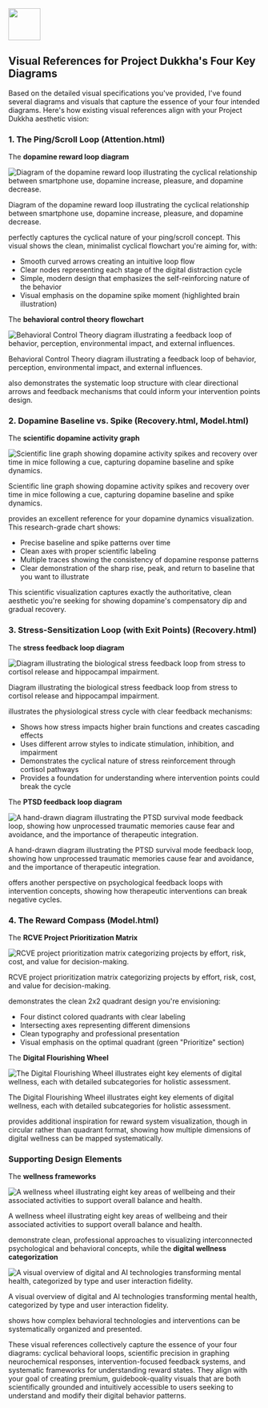 <img src="https://r2cdn.perplexity.ai/pplx-full-logo-primary-dark%402x.png" style="height:64px;margin-right:32px"/>

## Visual References for Project Dukkha's Four Key Diagrams

Based on the detailed visual specifications you've provided, I've found several diagrams and visuals that capture the essence of your four intended diagrams. Here's how existing visual references align with your Project Dukkha aesthetic vision:

### 1. The Ping/Scroll Loop (Attention.html)

The **dopamine reward loop diagram**

![Diagram of the dopamine reward loop illustrating the cyclical relationship between smartphone use, dopamine increase, pleasure, and dopamine decrease.](https://pplx-res.cloudinary.com/image/upload/v1755337564/pplx_project_search_images/fee4a4650daf5f26914084ea512755934966d7f4.png)

Diagram of the dopamine reward loop illustrating the cyclical relationship between smartphone use, dopamine increase, pleasure, and dopamine decrease.

perfectly captures the cyclical nature of your ping/scroll concept. This visual shows the clean, minimalist cyclical flowchart you're aiming for, with:

- Smooth curved arrows creating an intuitive loop flow
- Clear nodes representing each stage of the digital distraction cycle
- Simple, modern design that emphasizes the self-reinforcing nature of the behavior
- Visual emphasis on the dopamine spike moment (highlighted brain illustration)

The **behavioral control theory flowchart**

![Behavioral Control Theory diagram illustrating a feedback loop of behavior, perception, environmental impact, and external influences.](https://i0.wp.com/psychologyfanatic.com/wp-content/uploads/2024/11/Behavioral-Control-Theory-flow-chart.-Psychology-Fanatic.webp?resize=1024%2C1024&quality=80&ssl=1)

Behavioral Control Theory diagram illustrating a feedback loop of behavior, perception, environmental impact, and external influences.

also demonstrates the systematic loop structure with clear directional arrows and feedback mechanisms that could inform your intervention points design.

### 2. Dopamine Baseline vs. Spike (Recovery.html, Model.html)

The **scientific dopamine activity graph**

![Scientific line graph showing dopamine activity spikes and recovery over time in mice following a cue, capturing dopamine baseline and spike dynamics.](https://pplx-res.cloudinary.com/image/upload/v1755626187/pplx_project_search_images/8974090121e1d322d4a94ebb55e34a3a96c5a759.png)

Scientific line graph showing dopamine activity spikes and recovery over time in mice following a cue, capturing dopamine baseline and spike dynamics.

provides an excellent reference for your dopamine dynamics visualization. This research-grade chart shows:

- Precise baseline and spike patterns over time
- Clean axes with proper scientific labeling
- Multiple traces showing the consistency of dopamine response patterns
- Clear demonstration of the sharp rise, peak, and return to baseline that you want to illustrate

This scientific visualization captures exactly the authoritative, clean aesthetic you're seeking for showing dopamine's compensatory dip and gradual recovery.

### 3. Stress-Sensitization Loop (with Exit Points) (Recovery.html)

The **stress feedback loop diagram**

![Diagram illustrating the biological stress feedback loop from stress to cortisol release and hippocampal impairment.](https://pplx-res.cloudinary.com/image/upload/v1754678571/pplx_project_search_images/ce5db2b023203e4a26456cd191fbe4ec24b9897a.png)

Diagram illustrating the biological stress feedback loop from stress to cortisol release and hippocampal impairment.

illustrates the physiological stress cycle with clear feedback mechanisms:

- Shows how stress impacts higher brain functions and creates cascading effects
- Uses different arrow styles to indicate stimulation, inhibition, and impairment
- Demonstrates the cyclical nature of stress reinforcement through cortisol pathways
- Provides a foundation for understanding where intervention points could break the cycle

The **PTSD feedback loop diagram**

![A hand-drawn diagram illustrating the PTSD survival mode feedback loop, showing how unprocessed traumatic memories cause fear and avoidance, and the importance of therapeutic integration.](https://pplx-res.cloudinary.com/image/upload/v1755626164/pplx_project_search_images/c7bda02ec4d2abf869b447e1a3914366612bb536.png)

A hand-drawn diagram illustrating the PTSD survival mode feedback loop, showing how unprocessed traumatic memories cause fear and avoidance, and the importance of therapeutic integration.

offers another perspective on psychological feedback loops with intervention concepts, showing how therapeutic interventions can break negative cycles.

### 4. The Reward Compass (Model.html)

The **RCVE Project Prioritization Matrix**

![RCVE project prioritization matrix categorizing projects by effort, risk, cost, and value for decision-making.](https://pplx-res.cloudinary.com/image/upload/v1755626164/pplx_project_search_images/67204a0a9bd0836e7b641485827d40f53382dd90.png)

RCVE project prioritization matrix categorizing projects by effort, risk, cost, and value for decision-making.

demonstrates the clean 2x2 quadrant design you're envisioning:

- Four distinct colored quadrants with clear labeling
- Intersecting axes representing different dimensions
- Clean typography and professional presentation
- Visual emphasis on the optimal quadrant (green "Prioritize" section)

The **Digital Flourishing Wheel**

![The Digital Flourishing Wheel illustrates eight key elements of digital wellness, each with detailed subcategories for holistic assessment.](https://pplx-res.cloudinary.com/image/upload/v1755626187/pplx_project_search_images/9ca4d53dc60ae4906ef4d61213693214a53ee028.png)

The Digital Flourishing Wheel illustrates eight key elements of digital wellness, each with detailed subcategories for holistic assessment.

provides additional inspiration for reward system visualization, though in circular rather than quadrant format, showing how multiple dimensions of digital wellness can be mapped systematically.

### Supporting Design Elements

The **wellness frameworks**

![A wellness wheel illustrating eight key areas of wellbeing and their associated activities to support overall balance and health.](https://pplx-res.cloudinary.com/image/upload/v1754981444/pplx_project_search_images/54bb30067cccfee5b7d3759481d00e03751d9032.png)

A wellness wheel illustrating eight key areas of wellbeing and their associated activities to support overall balance and health.

demonstrate clean, professional approaches to visualizing interconnected psychological and behavioral concepts, while the **digital wellness categorization**

![A visual overview of digital and AI technologies transforming mental health, categorized by type and user interaction fidelity.](https://pplx-res.cloudinary.com/image/upload/v1755217886/pplx_project_search_images/857a7f6e0ff49fa75847aa7967b115744d8e91f2.png)

A visual overview of digital and AI technologies transforming mental health, categorized by type and user interaction fidelity.

shows how complex behavioral technologies and interventions can be systematically organized and presented.

These visual references collectively capture the essence of your four diagrams: cyclical behavioral loops, scientific precision in graphing neurochemical responses, intervention-focused feedback systems, and systematic frameworks for understanding reward states. They align with your goal of creating premium, guidebook-quality visuals that are both scientifically grounded and intuitively accessible to users seeking to understand and modify their digital behavior patterns.

